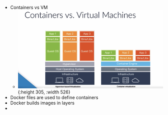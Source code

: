 - Containers vs VM
	- ![image.png](../assets/image_1655578743059_0.png){:height 305, :width 526}
- Docker files are used to define containers
- Docker builds images in layers
-